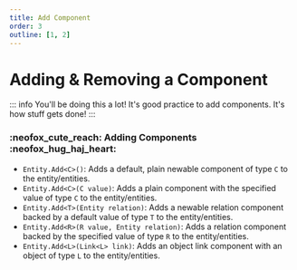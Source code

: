 ```yaml
---
title: Add Component
order: 3
outline: [1, 2]
---
```


# Adding & Removing a Component

::: info You'll be doing this a lot!
It's good practice to add components. It's how stuff gets done!
:::

### :neofox_cute_reach: Adding Components :neofox_hug_haj_heart:

- `Entity.Add<C>()`: Adds a default, plain newable component of type `C` to the entity/entities.
- `Entity.Add<C>(C value)`: Adds a plain component with the specified value of type `C` to the entity/entities.
- `Entity.Add<T>(Entity relation)`: Adds a newable relation component backed by a default value of type `T` to the entity/entities.
- `Entity.Add<R>(R value, Entity relation)`: Adds a relation component backed by the specified value of type `R` to the entity/entities.
- `Entity.Add<L>(Link<L> link)`: Adds an object link component with an object of type `L` to the entity/entities.
